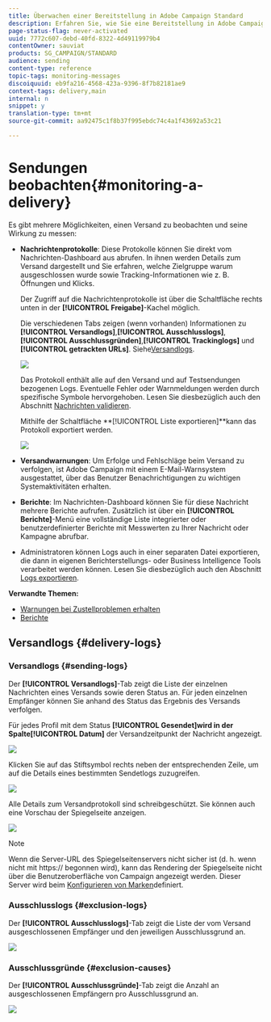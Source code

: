 ```yaml
---
title: Überwachen einer Bereitstellung in Adobe Campaign Standard
description: Erfahren Sie, wie Sie eine Bereitstellung in Adobe Campaign Standard überwachen.
page-status-flag: never-activated
uuid: 7772c607-debd-40fd-8322-4d49119979b4
contentOwner: sauviat
products: SG_CAMPAIGN/STANDARD
audience: sending
content-type: reference
topic-tags: monitoring-messages
discoiquuid: eb9fa216-4568-423a-9396-8f7b82181ae9
context-tags: delivery,main
internal: n
snippet: y
translation-type: tm+mt
source-git-commit: aa92475c1f8b37f995ebdc74c4a1f43692a53c21

---
```



# Sendungen beobachten{#monitoring-a-delivery}

Es gibt mehrere Möglichkeiten, einen Versand zu beobachten und seine Wirkung zu messen:

* **Nachrichtenprotokolle**: Diese Protokolle können Sie direkt vom Nachrichten-Dashboard aus abrufen. In ihnen werden Details zum Versand dargestellt und Sie erfahren, welche Zielgruppe warum ausgeschlossen wurde sowie Tracking-Informationen wie z. B. Öffnungen und Klicks.

   Der Zugriff auf die Nachrichtenprotokolle ist über die Schaltfläche rechts unten in der **[!UICONTROL Freigabe]**-Kachel möglich.

   Die verschiedenen Tabs zeigen (wenn vorhanden) Informationen zu **[!UICONTROL Versandlogs]**,**[!UICONTROL  Ausschlusslogs]**, **[!UICONTROL Ausschlussgründen]**,**[!UICONTROL  Trackinglogs]** und **[!UICONTROL getrackten URLs]**. Siehe[Versandlogs](#delivery-logs).

   ![](assets/sending_delivery1.png)

   Das Protokoll enthält alle auf den Versand und auf Testsendungen bezogenen Logs. Eventuelle Fehler oder Warnmeldungen werden durch spezifische Symbole hervorgehoben. Lesen Sie diesbezüglich auch den Abschnitt [Nachrichten validieren](../../sending/using/previewing-messages.md).

   Mithilfe der Schaltfläche **[!UICONTROL Liste exportieren]**kann das Protokoll exportiert werden.

   ![](assets/sending_delivery2.png)

* **Versandwarnungen**: Um Erfolge und Fehlschläge beim Versand zu verfolgen, ist Adobe Campaign mit einem E-Mail-Warnsystem ausgestattet, über das Benutzer Benachrichtigungen zu wichtigen Systemaktivitäten erhalten.
* **Berichte**: Im Nachrichten-Dashboard können Sie für diese Nachricht mehrere Berichte aufrufen. Zusätzlich ist über ein **[!UICONTROL Berichte]**-Menü eine vollständige Liste integrierter oder benutzerdefinierter Berichte mit Messwerten zu Ihrer Nachricht oder Kampagne abrufbar.
* Administratoren können Logs auch in einer separaten Datei exportieren, die dann in eigenen Berichterstellungs- oder Business Intelligence Tools verarbeitet werden können. Lesen Sie diesbezüglich auch den Abschnitt [Logs exportieren](../../automating/using/exporting-logs.md).

**Verwandte Themen:**

* [Warnungen bei Zustellproblemen erhalten](../../sending/using/receiving-alerts-when-failures-happen.md)
* [Berichte](../../reporting/using/about-dynamic-reports.md)

## Versandlogs {#delivery-logs}

### Versandlogs {#sending-logs}

Der **[!UICONTROL Versandlogs]**-Tab zeigt die Liste der einzelnen Nachrichten eines Versands sowie deren Status an. Für jeden einzelnen Empfänger können Sie anhand des Status das Ergebnis des Versands verfolgen.

Für jedes Profil mit dem Status **[!UICONTROL Gesendet]**wird in der Spalte**[!UICONTROL  Datum]** der Versandzeitpunkt der Nachricht angezeigt.

![](assets/sending_delivery3.png)

Klicken Sie auf das Stiftsymbol rechts neben der entsprechenden Zeile, um auf die Details eines bestimmten Sendetlogs zuzugreifen.

![](assets/sending_access-sending-log.png)

Alle Details zum Versandprotokoll sind schreibgeschützt. Sie können auch eine Vorschau der Spiegelseite anzeigen.

![](assets/sending_sending-log.png)

>[!NOTE]
>
>Wenn die Server-URL des Spiegelseitenservers nicht sicher ist (d. h. wenn nicht mit https:// begonnen wird), kann das Rendering der Spiegelseite nicht über die Benutzeroberfläche von Campaign angezeigt werden. Dieser Server wird beim [Konfigurieren von Marken](../../administration/using/branding.md#configuring-and-using-brands)definiert.

### Ausschlusslogs {#exclusion-logs}

Der **[!UICONTROL Ausschlusslogs]**-Tab zeigt die Liste der vom Versand ausgeschlossenen Empfänger und den jeweiligen Ausschlussgrund an.

![](assets/sending_delivery4.png)

### Ausschlussgründe {#exclusion-causes}

Der **[!UICONTROL Ausschlussgründe]**-Tab zeigt die Anzahl an ausgeschlossenen Empfängern pro Ausschlussgrund an.

![](assets/sending_delivery5.png)
